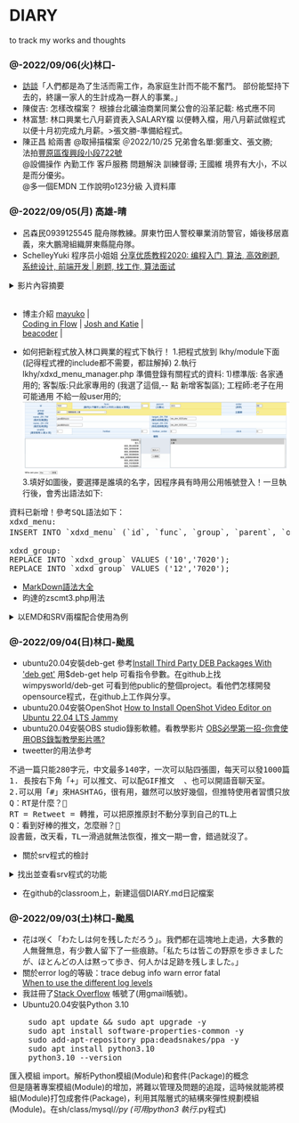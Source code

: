 # DIARY

to track my works and thoughts

### @-2022/09/06(火)林口-
- [訪談](https://hongtsewen.github.io/focus/)「人們都是為了生活而需工作，為家庭生計而不能不奮鬥。 部份能堅持下去的，終讓一家人的生計成為一群人的事業。」
- 陳俊吉: 怎樣改檔案？ 根據台北礦油商業同業公會的沿革記載: 格式應不同
- 林富慧: 林口興業七八月薪資表入SALARY檔 以便轉入檔，用八月薪試做程式 以便十月初完成九月薪。>張文勝-準備給程式。
- 陳正昌 給兩書 @取掃描檔案 
＠2022/10/25 兄弟會名單:鄭重文、張文勝; <br>
法拍[豐原區復興段小段722號](https://auction.988house.com/detail/636078) <br>
@設備操作 內勤工作 客戶服務 問題解決 訓練督導; 王國維 境界有大小，不以是而分優劣。<br>
@多一個EMDN 工作說明o123分級 入資料庫<br>

### @-2022/09/05(月) 高雄-晴
- 呂森民0939125545 龍舟隊教練。屏東竹田人警校畢業消防警官，婚後移居嘉義，來大鵬灣組織屏東縣龍舟隊。
- SchelleyYuki 程序员小姐姐 [分享优质教程2020: 编程入门, 算法, 高效刷题, 系统设计, 前端开发 | 刷题, 找工作, 算法面试](https://www.youtube.com/watch?v=1RzByC1bcuc&list=RDCMUCS1kMgt4igpfjL5lhGvo-fw&index=40)
<details>
<summary>影片內容摘要</summary>
1.0:22 如何編程簡潔抽象<br>
  The little schema 簡潔編程語言<br>
2.3:21 算法 應對面試<br>
  遞歸 迭代 遞歸優化 思維訓練 Mahtias p. NEU<br>
  算法的學習與訓練 Algo Expert (像leet code)<br>
  算法認識  算法構思 寫代碼 分析時間空間複雜度<br>
  cs 研究  BFS廣度優先搜索  DFS深度優先搜索   Bscktracking回溯<br>
3.6:47 後端開發Back-end 參考書<br>
  Desingning Data-Intensive Applications<br>
  asynchronous <br>
4.8:55 系統設計 System Design<br>
  #Grokking the System Design Interview<br>
5.前端開發 Front-End<br>
  Udemy網路課程  (react js  ) 在職工作者授課<br>
6.程序員博主介紹<br>
</details><br>

- 博主介紹
  [mayuko](https://www.youtube.com/c/hellomayuko ) |  
  [Coding in Flow](https://www.youtube.com/c/CodinginFlow)  | 
  [Josh and Katie](https://www.youtube.com/c/JoshandKatie)  |  
  [beacoder](https://www.youtube.com/c/beacoder)  |  

- 如何把新程式放入林口興業的程式下執行！
1.把程式放到 lkhy/module下面 (記得程式裡的include都不需要，都註解掉)
2.執行 lkhy/xdxd_menu_manager.php 準備登錄有關程式的資料:
1)標準版: 各家通用的; 客製版:只此家專用的 (我選了這個,-- 點 新增客製區); 工程師:老子在用可能通用 不給一般user用的;
![程式使用權限相關資料設定](htw20220905x.png "填寫內容舉例")
3.填好如圖後，要選擇是誰填的名字，因程序員有時用公用帳號登入！一旦執行後，會秀出語法如下:
<pre>
資料已新增！參考SQL語法如下：
xdxd_menu:
INSERT INTO `xdxd_menu` (`id`, `func`, `group`, `parent`, `order`, `name_ZH_TW`, `target_ZH_TW`, `name_ZH_CN`, `target_ZH_CN`, `enable`, `hotbar`, `hotbar_order`, `click`) VALUES (7020, 1, 357, 1521, 99, 'ybm統計6223', 'sta_ybm_6223.php', 'ybm統計6223', 'sta_ybm_6223.php', 1, 0, 0, 0);

xdxd_group:
REPLACE INTO `xdxd_group` VALUES ('10','7020');
REPLACE INTO `xdxd_group` VALUES ('12','7020');
</pre>

- [MarkDown語法大全](https://hackmd.io/@eMP9zQQ0Qt6I8Uqp2Vqy6w/SyiOheL5N/%2FBVqowKshRH246Q7UDyodFA?type=book#MarkDown語法大全)
- 昀達的zscmt3.php用法
<details>
	<summary>以EMD和SRV兩檔配合使用為例</summary>
*注意: 我在ubuntu與MariaDB上要求較嚴(SYSTBR檔欄位default不可為-無;須改為null)故須：
<pre>
ALTER TABLE `SYSTBR` CHANGE `PUPD_IDX` `PUPD_IDX` VARCHAR(2) CHARACTER SET utf8mb3 COLLATE utf8mb3_general_ci NULL DEFAULT NULL;
ALTER TABLE `SYSTBR` CHANGE `NOTE` `NOTE` TEXT CHARACTER SET utf8mb3 COLLATE utf8mb3_general_ci NULL DEFAULT NULL;
</pre>
執行zscmt2.php後填：EMD和SRV兩個檔案，然後注意:
1.EMD.EMDN=SRV.EMDN
2.搜尋要勾datein 
搜尋用日期屬性: 選區間+填寫欄明 DATEIN
3.版本要選隆福
</details>


### @-2022/09/04(日)林口-颱風 
- ubuntu20.04安裝deb-get 參考[Install Third Party DEB Packages With 'deb get'](https://www.youtube.com/watch?v=xkdTMIp3PTg) 用$deb-get help 可看指令參數。在github上找wimpysworld/deb-get 可看到他public的整個project。看他們怎樣開發opensource程式，在github上工作與分享。
- ubuntu20.04安裝OpenShot [How to Install OpenShot Video Editor on Ubuntu 22.04 LTS Jammy](https://www.how2shout.com/linux/how-to-install-openshot-video-editor-on-ubuntu-22-04-lts-jammy/)
- ubuntu20.04安裝OBS studio錄影軟體。看教學影片 [OBS必學第一招-你會使用OBS錄製教學影片嗎?](https://www.youtube.com/watch?v=t5SgWlzjYu0)
- tweetter的用法參考 
<pre>不過一篇只能280字元，中文最多140字，一次可以貼四張圖，每天可以發1000篇推文，貼文不能編輯，創辦人認為最好的編輯就是重發。(雖然之後馬斯克搞不好會新增這個功能)
1. 長按右下角「+」可以推文、可以配GIF推文  、也可以開語音聊天室。
2.可以用「#」來HASHTAG，很有用，雖然可以放好幾個，但推特使用者習慣只放一個HASHTAG，不像IG習慣標到飽。
Q：RT是什麼？🤔
RT = Retweet = 轉推，可以把原推原封不動分享到自己的TL上
Q：看到好棒的推文，怎麼辦？🥰
設書籤，改天看，TL一滑過就無法恢復，推文一期一會，錯過就沒了。</pre>
- 關於srv程式的檢討
<details>
	<summary>找出並查看srv程式的功能</summary>
	1.htw@htw-B15:~$ find www/lfh -name "*srv*.php" 找出有寫srv的程式
	2.逐一去看這程式的功能
	localhost/lfh/test/htw_srv.php  //srv主程式 <br>
	localhost/lfh/test/htw_srv_mthckemd.php  核對SRV和EMD的人事資料<br>
	localhost/lfh/test/htw_srv_autorenew.php<br>
	localhost/lfh/test/htw_srv_autorenew.php.php //從 SRV 取出 202208 月份資料了....<br>
	insert error:<br>
	localhost/lfh/test/htw_srv_chkemd2srv.php //用EMD查查某月的SRV有無資料<br>
	localhost/lfh/ds/srvmrps.php  //首頁 >統計作業 >BIOS-業務月營績效統計<br>
	localhost/lfh/ds/newsrv.php   //首頁 >銷貨作業 >建立每月SRV<br>
</details>

- 在github的classroom上，新建這個DIARY.md日記檔案

### @-2022/09/03(土)林口-颱風 
- 花は咲く「わたしは何を残しただろう」。我們都在這塊地上走過，大多數的人無聲無息，有少數人留下了一些痕跡。「私たちは皆この野原を歩きましたが、ほとんどの人は黙って歩き、何人かは足跡を残しました。」
- 關於error log的等級：trace debug info warn error fatal <br> 
[When to use the different log levels](https://stackoverflow.com/questions/2031163/when-to-use-the-different-log-levels/2031209#2031209)
- 我註冊了[Stack Overflow](https://zh.m.wikipedia.org/zh-tw/Stack_Overflow) 帳號了(用gmail帳號)。
- Ubuntu20.04安裝Python 3.10  
<pre>
	sudo apt update && sudo apt upgrade -y
	sudo apt install software-properties-common -y
	sudo add-apt-repository ppa:deadsnakes/ppa -y
	sudo apt install python3.10
	python3.10 --version
</pre>
匯入模組 import。解析Python模組(Module)和套件(Package)的概念<br>
但是隨著專案模組(Module)的增加，將難以管理及問題的追蹤，這時候就能將模組(Module)打包成套件(Package)，利用其階層式的結構來彈性規劃模組(Module)。在sh/class/mysql/*/py (可用python3 執行*.py程式)



